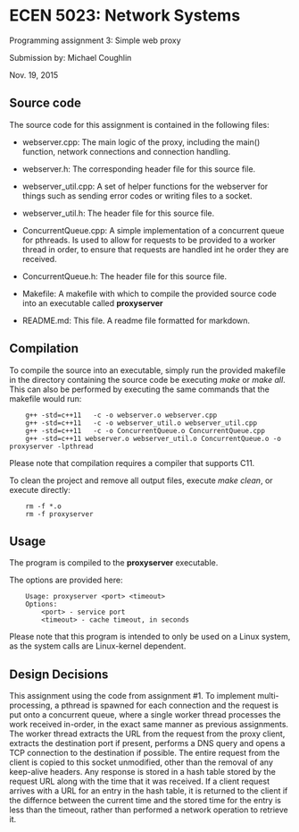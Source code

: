 # ECEN 5023: Network Systems
Programming assignment 3: Simple web proxy

Submission by: Michael Coughlin

Nov. 19, 2015

## Source code
The source code for this assignment is contained in the following files:

* webserver.cpp: The main logic of the proxy, including the main() function, 
  network connections and connection handling.

* webserver.h: The corresponding header file for this source file.

* webserver_util.cpp: A set of helper functions for the webserver for things such 
  as sending error codes or writing files to a socket.

* webserver_util.h: The header file for this source file.

* ConcurrentQueue.cpp: A simple implementation of a concurrent queue for pthreads. 
  Is used to allow for requests to be provided to a worker thread in order, to ensure
  that requests are handled int he order they are received.

* ConcurrentQueue.h: The header file for this source file.

* Makefile: A makefile with which to compile the provided source code into an executable
  called **proxyserver**

* README.md: This file. A readme file formatted for markdown.

## Compilation
To compile the source into an executable, simply run the provided makefile in the directory
containing the source code be executing *make* or *make all*. This can also be performed by
executing the same commands that the makefile would run:
```
	g++ -std=c++11   -c -o webserver.o webserver.cpp
	g++ -std=c++11   -c -o webserver_util.o webserver_util.cpp
	g++ -std=c++11   -c -o ConcurrentQueue.o ConcurrentQueue.cpp
	g++ -std=c++11 webserver.o webserver_util.o ConcurrentQueue.o -o proxyserver -lpthread
```
Please note that compilation requires a compiler that supports C11.

To clean the project and remove all output files, execute *make clean*, or execute directly:
```
	rm -f *.o
	rm -f proxyserver
```

## Usage
The program is compiled to the **proxyserver** executable.

The options are provided here:
```
	Usage: proxyserver <port> <timeout>
	Options:
		<port> - service port
		<timeout> - cache timeout, in seconds
```
Please note that this program is intended to only be used on a Linux system,
as the system calls are Linux-kernel dependent.

## Design Decisions

This assignment using the code from assignment #1. To implement multi-processing,
a pthread is spawned for each connection and the request is put onto a concurrent
queue, where a single worker thread processes the work received in-order, in the 
exact same manner as previous assignments. The worker thread extracts the URL from
the request from the proxy client, extracts the destination port if present, performs
a DNS query and opens a TCP connection to the destination if possible. The entire
request from the client is copied to this socket unmodified, other than the removal
of any keep-alive headers. Any response is stored in a hash table stored by the request
URL along with the time that it was received. If a client request arrives with a URL
for an entry in the hash table, it is returned to the client if the differnce between
the current time and the stored time for the entry is less than the timeout, rather
than performed a network operation to retrieve it.
